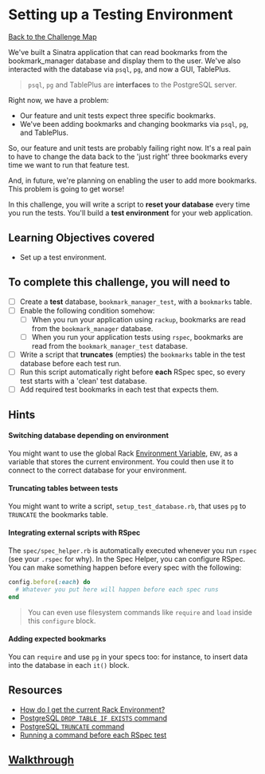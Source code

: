 # Setting up a Testing Environment

[Back to the Challenge Map](00_challenge_map.md#challenges)

We've built a Sinatra application that can read bookmarks from the bookmark_manager database and display them to the user. We've also interacted with the database via `psql`, `pg`, and now a GUI, TablePlus.

> `psql`, `pg` and TablePlus are **interfaces** to the PostgreSQL server.

Right now, we have a problem:

- Our feature and unit tests expect three specific bookmarks.
- We've been adding bookmarks and changing bookmarks via `psql`, `pg`, and TablePlus.

So, our feature and unit tests are probably failing right now. It's a real pain to have to change the data back to the 'just right' three bookmarks every time we want to run that feature test.

And, in future, we're planning on enabling the user to add more bookmarks. This problem is going to get worse!

In this challenge, you will write a script to **reset your database** every time you run the tests. You'll build a **test environment** for your web application.

## Learning Objectives covered

* Set up a test environment.

## To complete this challenge, you will need to

- [ ] Create a **test** database, `bookmark_manager_test`, with a `bookmarks` table.
- [ ] Enable the following condition somehow:
  - [ ] When you run your application using `rackup`, bookmarks are read from the `bookmark_manager` database.
  - [ ] When you run your application tests using `rspec`, bookmarks are read from the `bookmark_manager_test` database.
- [ ] Write a script that **truncates** (empties) the `bookmarks` table in the test database before each test run.
- [ ] Run this script automatically right before **each** RSpec spec, so every test starts with a 'clean' test database.
- [ ] Add required test bookmarks in each test that expects them.

## Hints

#### Switching database depending on environment

You might want to use the global Rack [Environment Variable](http://blog.honeybadger.io/ruby-guide-environment-variables/), `ENV`, as a variable that stores the current environment. You could then use it to connect to the correct database for your environment.

#### Truncating tables between tests

You might want to write a script, `setup_test_database.rb`, that uses `pg` to `TRUNCATE` the bookmarks table.

#### Integrating external scripts with RSpec

The `spec/spec_helper.rb` is automatically executed whenever you run `rspec` (see your `.rspec` for why). In the Spec Helper, you can configure RSpec. You can make something happen before every spec with the following:

```ruby
config.before(:each) do
  # Whatever you put here will happen before each spec runs
end
```

> You can even use filesystem commands like `require` and `load` inside this `configure` block.

#### Adding expected bookmarks

You can `require` and use `pg` in your specs too: for instance, to insert data into the database in each `it()` block.

## Resources

* [How do I get the current Rack Environment?](https://stackoverflow.com/questions/15459569/how-to-get-the-current-rack-environment-in-rake)
* [PostgreSQL `DROP TABLE IF EXISTS` command](https://www.postgresql.org/docs/8.2/static/sql-droptable.html)
* [PostgreSQL `TRUNCATE` command](https://www.postgresql.org/docs/8.2/static/sql-truncate.html)
* [Running a command before each RSpec test](https://stackoverflow.com/questions/9958110/is-it-possible-to-add-somewhere-a-beforeeach-hook-so-that-all-spec-file-c)

## [Walkthrough](walkthroughs/08.md)
